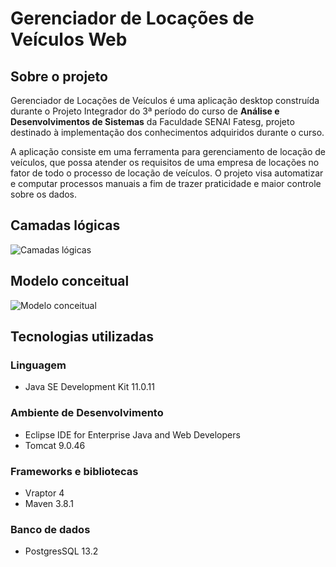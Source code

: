 # Gerenciador de Locações de Veículos Web

## Sobre o projeto
Gerenciador de Locações de Veículos é uma aplicação desktop construída durante o Projeto Integrador do 3ª período do curso de **Análise e Desenvolvimentos de Sistemas** da Faculdade SENAI Fatesg, projeto destinado à implementação dos conhecimentos adquiridos durante o curso.

A aplicação consiste em uma ferramenta para gerenciamento de locação de veículos, que possa atender os requisitos de uma empresa de locações no fator de todo o processo de locação de veículos. O projeto visa automatizar e computar processos manuais a fim de trazer praticidade e maior controle sobre os dados.

## Camadas lógicas
![Camadas lógicas](https://github.com/SENAI-ads-group/gerenciador-de-locacoes-de-veiculos-web/blob/master/assets/camadas-logicas.JPG)

## Modelo conceitual
![Modelo conceitual](https://github.com/SENAI-ads-group/gerenciador-de-locacoes-de-veiculos-web/blob/master/assets/modelo-conceitual.png)

## Tecnologias utilizadas
### Linguagem
- Java SE Development Kit 11.0.11
### Ambiente de Desenvolvimento
- Eclipse IDE for Enterprise Java and Web Developers
- Tomcat 9.0.46
### Frameworks e bibliotecas
- Vraptor 4
- Maven 3.8.1
### Banco de dados
- PostgresSQL 13.2
